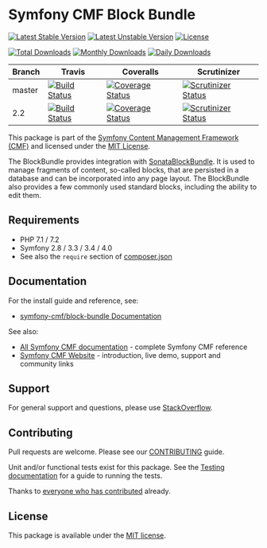 # Symfony CMF Block Bundle

[![Latest Stable Version](https://poser.pugx.org/symfony-cmf/block-bundle/v/stable)](https://packagist.org/packages/symfony-cmf/block-bundle)
[![Latest Unstable Version](https://poser.pugx.org/symfony-cmf/block-bundle/v/unstable)](https://packagist.org/packages/symfony-cmf/block-bundle)
[![License](https://poser.pugx.org/symfony-cmf/block-bundle/license)](https://packagist.org/packages/symfony-cmf/block-bundle)

[![Total Downloads](https://poser.pugx.org/symfony-cmf/block-bundle/downloads)](https://packagist.org/packages/symfony-cmf/block-bundle)
[![Monthly Downloads](https://poser.pugx.org/symfony-cmf/block-bundle/d/monthly)](https://packagist.org/packages/symfony-cmf/block-bundle)
[![Daily Downloads](https://poser.pugx.org/symfony-cmf/block-bundle/d/daily)](https://packagist.org/packages/symfony-cmf/block-bundle)

Branch | Travis | Coveralls | Scrutinizer |
------ | ------ | --------- | ----------- |
master   | [![Build Status][travis_stable_badge]][travis_stable_link]     | [![Coverage Status][coveralls_stable_badge]][coveralls_stable_link]     | [![Scrutinizer Status][scrutinizer_stable_badge]][scrutinizer_stable_link] |
2.2 | [![Build Status][travis_unstable_badge]][travis_unstable_link] | [![Coverage Status][coveralls_unstable_badge]][coveralls_unstable_link] | [![Scrutinizer Status][scrutinizer_unstable_badge]][scrutinizer_unstable_link] |


This package is part of the [Symfony Content Management Framework (CMF)](http://cmf.symfony.com/) and licensed
under the [MIT License](LICENSE).

The BlockBundle provides integration with
[SonataBlockBundle](https://github.com/sonata-project/SonataBlockBundle).
It is used to manage fragments of content, so-called blocks, that are persisted
in a database and can be incorporated into any page layout. The BlockBundle also
provides a few commonly used standard blocks, including the ability to edit them.


## Requirements

* PHP 7.1 / 7.2
* Symfony 2.8 / 3.3 / 3.4 / 4.0
* See also the `require` section of [composer.json](composer.json)

## Documentation

For the install guide and reference, see:

* [symfony-cmf/block-bundle Documentation](http://symfony.com/doc/master/cmf/bundles/block/index.html)

See also:

* [All Symfony CMF documentation](http://symfony.com/doc/master/cmf/index.html) - complete Symfony CMF reference
* [Symfony CMF Website](http://cmf.symfony.com/) - introduction, live demo, support and community links

## Support

For general support and questions, please use [StackOverflow](http://stackoverflow.com/questions/tagged/symfony-cmf).

## Contributing

Pull requests are welcome. Please see our
[CONTRIBUTING](https://github.com/symfony-cmf/blob/master/CONTRIBUTING.md)
guide.

Unit and/or functional tests exist for this package. See the
[Testing documentation](http://symfony.com/doc/master/cmf/components/testing.html)
for a guide to running the tests.

Thanks to
[everyone who has contributed](contributors) already.

## License

This package is available under the [MIT license](src/Resources/meta/LICENSE).

[travis_stable_badge]: https://travis-ci.org/symfony-cmf/block-bundle.svg?branch=master
[travis_stable_link]: https://travis-ci.org/symfony-cmf/block-bundle
[travis_unstable_badge]: https://travis-ci.org/symfony-cmf/block-bundle.svg?branch=2.2
[travis_unstable_link]: https://travis-ci.org/symfony-cmf/block-bundle

[coveralls_stable_badge]: https://coveralls.io/repos/github/symfony-cmf/block-bundle/badge.svg?branch=master
[coveralls_stable_link]: https://coveralls.io/github/symfony-cmf/block-bundle?branch=master
[coveralls_unstable_badge]: https://coveralls.io/repos/github/symfony-cmf/block-bundle/badge.svg?branch=2.2
[coveralls_unstable_link]: https://coveralls.io/github/symfony-cmf/block-bundle?branch=2.2

[scrutinizer_stable_badge]: https://scrutinizer-ci.com/g/symfony-cmf/block-bundle/badges/quality-score.png?b=master
[scrutinizer_stable_link]: https://scrutinizer-ci.com/g/symfony-cmf/block-bundle/?branch=master
[scrutinizer_unstable_badge]: https://scrutinizer-ci.com/g/symfony-cmf/block-bundle/badges/quality-score.png?b=2.2
[scrutinizer_unstable_link]: https://scrutinizer-ci.com/g/symfony-cmf/block-bundle/?branch=2.2
